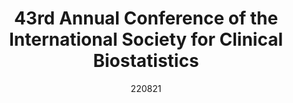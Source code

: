 ---
layout: photo_set
title: 43rd Annual Conference of the International Society for Clinical Biostatistics
permalink: /updates/iscb/
date: 220821
time: 21st-25th August, 2022
company: Newcastle University, United Kingdom
description: "I was sponsored by Faculty of Medicine Ramathibodi Hospital to attend my poster presentation hosted at Newcastle University, Newcastle upon Tyne, United Kingdom."

photos:
    set: iscb
    size: 6
---